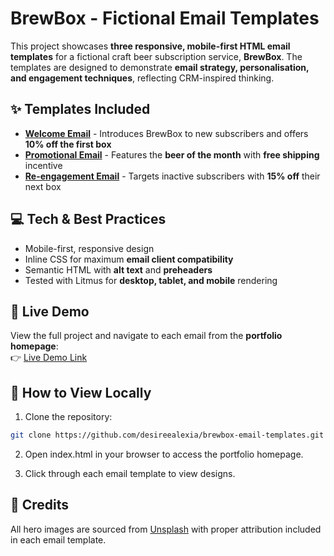 # BrewBox - Fictional Email Templates 

This project showcases **three responsive, mobile-first HTML email templates** for a fictional craft beer subscription service, **BrewBox**. The templates are designed to demonstrate **email strategy, personalisation, and engagement techniques**, reflecting CRM-inspired thinking.

## ✨ Templates Included

- **[Welcome Email](welcome.html)** - Introduces BrewBox to new subscribers and offers **10% off the first box**
- **[Promotional Email](promotional.html)** - Features the **beer of the month** with **free shipping** incentive
- **[Re-engagement Email](reengagement.html)** - Targets inactive subscribers with **15% off** their next box

## 💻 Tech & Best Practices

- Mobile-first, responsive design
- Inline CSS for maximum **email client compatibility**
- Semantic HTML with **alt text** and **preheaders**
- Tested with Litmus for **desktop, tablet, and mobile** rendering


## 🔗 Live Demo

View the full project and navigate to each email from the **portfolio homepage**:  
👉 [Live Demo Link](https://desireealexia.github.io/brewbox-email-templates/)

## 📁 How to View Locally

1. Clone the repository:

```bash
git clone https://github.com/desireealexia/brewbox-email-templates.git
```

2. Open index.html in your browser to access the portfolio homepage.

3. Click through each email template to view designs.

## 📝 Credits

All hero images are sourced from [Unsplash](https://unsplash.com/) with proper attribution included in each email template.
